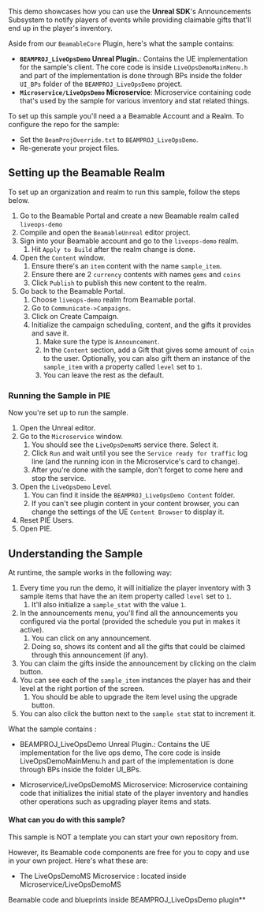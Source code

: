<style>
img[src*='#center'] { 
    display: block;
    margin: auto;
}
</style>

This demo showcases how you can use the **Unreal SDK**'s Announcements Subsystem to notify players of events while providing claimable gifts that'll end up in the player's inventory.

Aside from our `BeamableCore` Plugin, here's what the sample contains:

- **`BEAMPROJ_LiveOpsDemo` Unreal Plugin.**: Contains the UE implementation for the sample's client. The core code is inside `LiveOpsDemoMainMenu.h` and part of the implementation is done through BPs inside the folder `UI_BPs` folder of the `BEAMPROJ_LiveOpsDemo` project.
- **`Microservice/LiveOpsDemo` Microservice**: Microservice containing code that's used by the sample for various inventory and stat related things.

To set up this sample you'll need a a Beamable Account and a Realm. To configure the repo for the sample:
- Set the `BeamProjOverride.txt` to `BEAMPROJ_LiveOpsDemo`.
- Re-generate your project files.
## Setting up the Beamable Realm
To set up an organization and realm to run this sample, follow the steps below.

1. Go to the Beamable Portal and create a new Beamable realm called `liveops-demo`    
2. Compile and open the `BeamableUnreal` editor project.
3. Sign into your Beamable account and go to the `liveops-demo` realm.
	1. Hit `Apply to Build` after the realm change is done.
4. Open the `Content` window.
	1. Ensure there's an `item` content with the name `sample_item`.
	2. Ensure there are 2 `currency` contents with names `gems` and `coins`
	3. Click `Publish` to publish this new content to the realm.
5. Go back to the Beamable Portal.
	1. Choose `liveops-demo` realm from Beamable portal.
	2. Go to `Communicate->Campaigns`.
	3. Click on Create Campaign.
	4. Initialize the campaign scheduling, content, and the gifts it provides and save it.
		1. Make sure the type is `Announcement`.
		2. In the `Content` section, add a Gift that gives some amount of `coin` to the user. Optionally, you can also gift them an instance of the `sample_item` with a property called `level` set to `1`.
		3. You can leave the rest as the default.
### Running the Sample in PIE
Now you're set up to run the sample.

1. Open the Unreal editor.
2. Go to the `Microservice` window.
	1. You should see the `LiveOpsDemoMS` service there. Select it.
	2. Click `Run` and wait until you see the `Service ready for traffic` log line (and the running icon in the Microservice's card to change).
	3. After you're done with the sample, don't forget to come here and stop the service.
3. Open the `LiveOpsDemo` Level.
	1. You can find it inside the `BEAMPROJ_LiveOpsDemo Content`  folder.
	2. If you can't see plugin content in your content browser, you can change the settings of the UE `Content Browser` to display it.
4. Reset PIE Users.
5. Open PIE.
## Understanding the Sample
At runtime, the sample works in the following way:

1. Every time you run the demo, it will initialize the player inventory with 3 sample items that have the an item property called `level` set to `1`.    
	1. It'll also initialize a `sample_stat` with the value `1`.
2. In the announcements menu, you'll find all the announcements you configured via the portal (provided the schedule you put in makes it active). 
	1. You can click on any announcement.
	2. Doing so, shows its content and all the gifts that could be claimed through this announcement (if any).    
5. You can claim the gifts inside the announcement by clicking on the claim button.    
6. You can see each of the `sample_item` instances the player has and their level at the right portion of the screen.
	1. You should be able to upgrade the item level using the upgrade button.    
7. You can also click the button next to the `sample stat` stat to increment it.    
    

What the sample contains : 

- BEAMPROJ_LiveOpsDemo Unreal Plugin.: Contains the UE implementation for the live ops demo, The core code is inside LiveOpsDemoMainMenu.h and part of the implementation is done through BPs inside the folder UI_BPs.
    
- Microservice/LiveOpsDemoMS Microservice: Microservice containing code that initializes the initial state of the player inventory and handles other operations such as upgrading player items and stats.
    

#### What can you do with this sample?

This sample is NOT a template you can start your own repository from.

However, its Beamable code components are free for you to copy and use in your own project. Here's what these are:

- The LiveOpsDemoMS Microservice : located inside Microservice/LiveOpsDemoMS
    

Beamable code and blueprints inside BEAMPROJ_LiveOpsDemo plugin**